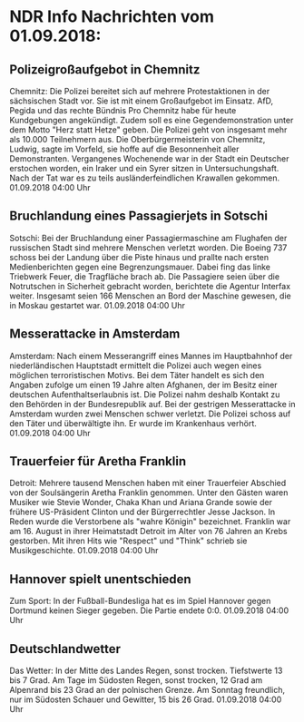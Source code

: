 # NDR Info Nachrichten vom 01.09.2018:


## Polizeigroßaufgebot in Chemnitz
Chemnitz: Die Polizei bereitet sich auf mehrere Protestaktionen in der sächsischen Stadt vor. Sie ist mit einem Großaufgebot im Einsatz. AfD, Pegida und das rechte Bündnis Pro Chemnitz habe für heute Kundgebungen angekündigt. Zudem soll es eine Gegendemonstration unter dem Motto "Herz statt Hetze" geben. Die Polizei geht von insgesamt mehr als 10.000 Teilnehmern aus. Die Oberbürgermeisterin von Chemnitz, Ludwig, sagte im Vorfeld, sie hoffe auf die Besonnenheit aller Demonstranten. Vergangenes Wochenende war in der Stadt ein Deutscher erstochen worden, ein Iraker und ein Syrer sitzen in Untersuchungshaft. Nach der Tat war es zu teils ausländerfeindlichen Krawallen gekommen. 01.09.2018 04:00 Uhr 

## Bruchlandung eines Passagierjets in Sotschi
Sotschi: Bei der Bruchlandung einer Passagiermaschine am Flughafen der russischen Stadt sind mehrere Menschen verletzt worden. Die Boeing 737 schoss bei der Landung über die Piste hinaus und prallte nach ersten Medienberichten gegen eine Begrenzungsmauer. Dabei fing das linke Triebwerk Feuer, die Tragfläche brach ab. Die Passagiere seien über die Notrutschen in Sicherheit gebracht worden, berichtete die Agentur Interfax weiter. Insgesamt seien 166 Menschen an Bord der Maschine gewesen, die in Moskau gestartet war. 01.09.2018 04:00 Uhr 

## Messerattacke in Amsterdam
Amsterdam: Nach einem Messerangriff eines Mannes im Hauptbahnhof der niederländischen Hauptstadt ermittelt die Polizei auch wegen eines möglichen terroristischen Motivs. Bei dem Täter handelt es sich den Angaben zufolge um einen 19 Jahre alten Afghanen, der im Besitz einer deutschen Aufenthaltserlaubnis ist. Die Polizei nahm deshalb Kontakt zu den Behörden in der Bundesrepublik auf. Bei der gestrigen Messerattacke in Amsterdam wurden zwei Menschen schwer verletzt. Die Polizei schoss auf den Täter und überwältigte ihn. Er wurde im Krankenhaus verhört. 01.09.2018 04:00 Uhr 

## Trauerfeier für Aretha Franklin
Detroit: 	Mehrere tausend Menschen haben mit einer Trauerfeier Abschied von der Soulsängerin Aretha Franklin genommen. Unter den Gästen waren Musiker wie Stevie Wonder, Chaka Khan und Ariana Grande sowie der frühere US-Präsident Clinton und der Bürgerrechtler Jesse Jackson. In Reden wurde die Verstorbene als "wahre Königin" bezeichnet. Franklin war am 16. August in ihrer Heimatstadt Detroit im Alter von 76 Jahren an Krebs gestorben. Mit ihren Hits wie "Respect" und "Think" schrieb sie Musikgeschichte. 01.09.2018 04:00 Uhr 

## Hannover spielt unentschieden
Zum Sport: In der Fußball-Bundesliga hat es im Spiel Hannover gegen Dortmund keinen Sieger gegeben. Die Partie endete 0:0. 01.09.2018 04:00 Uhr 

## Deutschlandwetter
Das Wetter: In der Mitte des Landes Regen, sonst trocken. Tiefstwerte 13 bis 7 Grad. Am Tage im Südosten Regen, sonst trocken, 12 Grad am Alpenrand bis 23 Grad an der polnischen Grenze. Am Sonntag freundlich, nur im Südosten Schauer und Gewitter, 15 bis 26 Grad. 01.09.2018 04:00 Uhr 
